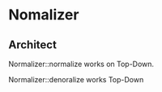 Nomalizer
=====


Architect
-----
  Normalizer::normalize works on Top-Down.

  Normalizer::denoralize works Top-Down
